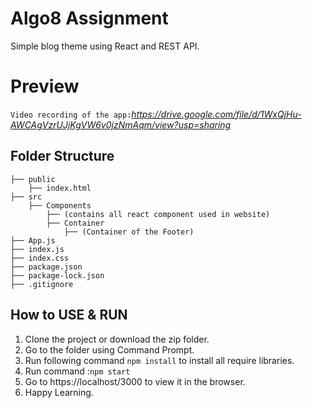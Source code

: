 # Algo8 Assignment
Simple blog theme using React and REST API.

# Preview
`Video recording of the app:`*https://drive.google.com/file/d/1WxQjHu-AWCAgVzrUJjKgVW6v0jzNmAqm/view?usp=sharing*

## Folder Structure
    ├── public
        ├── index.html
    ├── src
        ├── Components
            ├── (contains all react component used in website)
            ├── Container
                ├── (Container of the Footer)
    ├── App.js
    ├── index.js
    ├── index.css
    ├── package.json
    ├── package-lock.json
    ├── .gitignore

## How to USE & RUN
1. Clone the project or download the zip folder.
2. Go to the folder using Command Prompt.
3. Run following command `npm install` to install all require libraries.
4. Run command :`npm start`
5. Go to https://localhost/3000 to view it in the browser.
6. Happy Learning.


